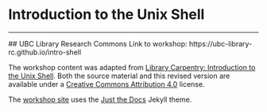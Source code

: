 # Introduction to the Unix Shell
<hr>
## UBC Library Research Commons
Link to workshop: https://ubc-library-rc.github.io/intro-shell

The workshop content was adapted from [Library Carpentry: Introduction to the Unix Shell](https://librarycarpentry.org/lc-shell/). Both the source material and this revised version are available under a [Creative Commons Attribution 4.0](https://creativecommons.org/licenses/by/4.0) license.

The [workshop site](https://ubc-library-rc.github.io/intro-shell) uses the [Just the Docs](https://github.com/pmarsceill/just-the-docs) Jekyll theme.
